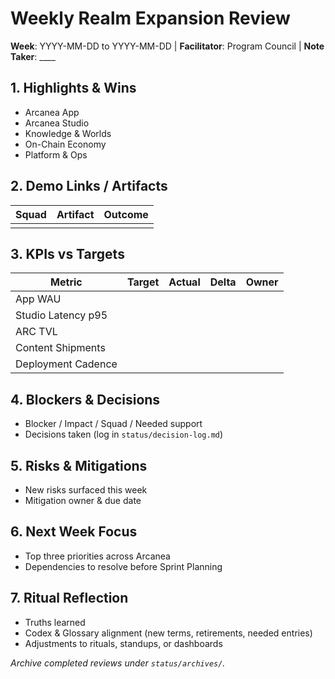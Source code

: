 # Weekly Realm Expansion Review

**Week**: YYYY-MM-DD to YYYY-MM-DD | **Facilitator**: Program Council | **Note Taker**: ____

## 1. Highlights & Wins
- Arcanea App
- Arcanea Studio
- Knowledge & Worlds
- On-Chain Economy
- Platform & Ops

## 2. Demo Links / Artifacts
| Squad | Artifact | Outcome |
|-------|---------|---------|
|       |         |         |

## 3. KPIs vs Targets
| Metric | Target | Actual | Delta | Owner |
|--------|--------|--------|-------|-------|
| App WAU |        |        |       |       |
| Studio Latency p95 |        |        |       |       |
| ARC TVL |        |        |       |       |
| Content Shipments |        |        |       |       |
| Deployment Cadence |        |        |       |       |

## 4. Blockers & Decisions
- Blocker / Impact / Squad / Needed support
- Decisions taken (log in `status/decision-log.md`)

## 5. Risks & Mitigations
- New risks surfaced this week
- Mitigation owner & due date

## 6. Next Week Focus
- Top three priorities across Arcanea
- Dependencies to resolve before Sprint Planning

## 7. Ritual Reflection
- Truths learned
- Codex & Glossary alignment (new terms, retirements, needed entries)
- Adjustments to rituals, standups, or dashboards

_Archive completed reviews under `status/archives/`._
